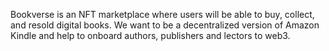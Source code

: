Bookverse is an NFT marketplace where users will be able to buy, collect, and resold digital books. We want to be a decentralized version of Amazon Kindle and help to onboard authors, publishers and lectors to web3.